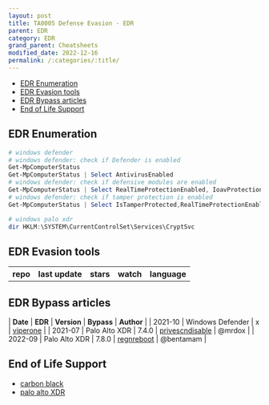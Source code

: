```yaml
---
layout: post
title: TA0005 Defense Evasion - EDR
parent: EDR
category: EDR
grand_parent: Cheatsheets
modified_date: 2022-12-16
permalink: /:categories/:title/
---
```


<!-- vscode-markdown-toc -->
* [EDR Enumeration](#EDREnumeration)
* [EDR Evasion tools](#EDREvasiontools)
* [EDR Bypass articles](#EDRBypassarticles)
* [End of Life Support](#EndofLifeSupport)

<!-- vscode-markdown-toc-config
	numbering=false
	autoSave=true
	/vscode-markdown-toc-config -->
<!-- /vscode-markdown-toc -->

## <a name='EDREnumeration'></a>EDR Enumeration

```powershell
# windows defender 
# windows defender: check if Defender is enabled
Get-MpComputerStatus
Get-MpComputerStatus | Select AntivirusEnabled
# windows defender: check if defensive modules are enabled
Get-MpComputerStatus | Select RealTimeProtectionEnabled, IoavProtectionEnabled,AntispywareEnabled | FL
# windows defender: check if tamper protection is enabled
Get-MpComputerStatus | Select IsTamperProtected,RealTimeProtectionEnabled | FL

# windows palo xdr 
dir HKLM:\SYSTEM\CurrentControlSet\Services\CryptSvc

```

## <a name='EDREvasiontools'></a>EDR Evasion tools 

<script src="https://code.jquery.com/jquery-1.9.1.min.js"></script>
<script>$(window).load(function() {var repos = ["https://api.github.com/repos/wavestone-cdt/EDRSandblast", "https://api.github.com/repos/MrEmpy/Awesome-AV-EDR-XDR-Bypass","https://api.github.com/repos/jthuraisamy/TelemetrySourcerer","https://api.github.com/repos/KiFilterFiberContext/warbird-hook","https://api.github.com/repos/hlldz/RefleXXion","https://api.github.com/repos/optiv/ScareCrow","https://api.github.com/repos/PwnDexter/SharpEDRChecker"]; for (rep in repos) {$.ajax({type: "GET", url: repos[rep], dataType: "json", success: function(result) {$("#repo_list").append("<tr><td><a href='" + result.html_url + "' target='_blank'>" + result.name + "</a></td><td>" + result.updated_at + "</td><td>" + result.stargazers_count + "</td><td>" + result.subscribers_count + "</td><td>" + result.language + "</td></tr>"); console.log(result);}});}console.log(result);});</script>

<link href="/sortable.css" rel="stylesheet" />
<script src="/sortable.js"></script>
<div id="repos">
    <table id="repo_list" class="sortable">
      <tr><th>repo</th><th>last update</th><th>stars</th><th>watch</th><th>language</th></tr>
    </table>
</div>    


## <a name='EDRBypassarticles'></a>EDR Bypass articles

| **Date** | **EDR** | **Version** | **Bypass** | **Author** |
| 2021-10 | Windows Defender | x | [viperone](https://viperone.gitbook.io/pentest-everything/everything/everything-active-directory/defense-evasion/disable-defender) |
| 2021-07 | Palo Alto XDR | 7.4.0 | [privescndisable](https://mrd0x.com/cortex-xdr-analysis-and-bypass/) | @mrdox |
| 2022-09 | Palo Alto XDR | 7.8.0 | [regnreboot](https://medium.com/@bentamam/bypassing-cortex-xdr-a-case-study-in-the-power-of-simplicity-b436f4f570ad) | @bentamam |


## <a name='EndofLifeSupport'></a>End of Life Support

* [carbon black](https://community.carbonblack.com/t5/Documentation-Downloads/Carbon-Black-EDR-Supported-Versions-Grid/ta-p/85714)
* [palo alto XDR](https://www.paloaltonetworks.com/services/support/end-of-life-announcements/end-of-life-summary#traps-esm-and-cortex)